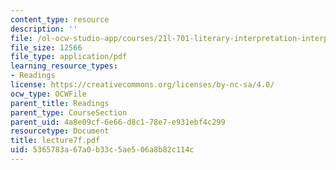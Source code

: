 ```yaml
---
content_type: resource
description: ''
file: /ol-ocw-studio-app/courses/21l-701-literary-interpretation-interpreting-poetry-fall-2003/5365783a67a0b33c5ae506a8b82c114c_lecture7f.pdf
file_size: 12566
file_type: application/pdf
learning_resource_types:
- Readings
license: https://creativecommons.org/licenses/by-nc-sa/4.0/
ocw_type: OCWFile
parent_title: Readings
parent_type: CourseSection
parent_uid: 4a8e09cf-6e66-d8c1-78e7-e931ebf4c299
resourcetype: Document
title: lecture7f.pdf
uid: 5365783a-67a0-b33c-5ae5-06a8b82c114c
---
```

